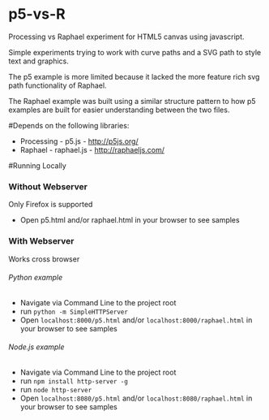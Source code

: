 # p5-vs-R
Processing vs Raphael experiment for HTML5 canvas using javascript.

Simple experiments trying to work with curve paths and a SVG path to style text and graphics.

The p5 example is more limited because it lacked the more feature rich svg path functionality of Raphael.

The Raphael example was built using a similar structure pattern to how p5 examples are built for easier understanding between the two files.

#Depends on the following libraries:

  * Processing - p5.js - http://p5js.org/
  * Raphael - raphael.js - http://raphaeljs.com/

#Running Locally
### Without Webserver
Only Firefox is supported
- Open p5.html and/or raphael.html in your browser to see samples

### With Webserver
Works cross browser
###### Python example
- Navigate via Command Line to the project root
- run `python -m SimpleHTTPServer`
- Open `localhost:8000/p5.html` and/or `localhost:8000/raphael.html` in your browser to see samples

###### Node.js example
- Navigate via Command Line to the project root
- run `npm install http-server -g`
- run `node http-server`
- Open `localhost:8080/p5.html` and/or `localhost:8080/raphael.html` in your browser to see samples
